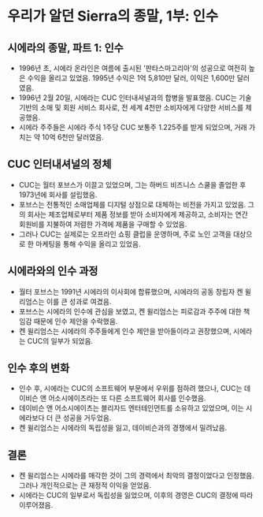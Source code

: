 # 우리가 알던 Sierra의 종말, 1부: 인수


시에라의 종말, 파트 1: 인수
-----------------

* 1996년 초, 시에라 온라인은 여름에 출시된 '판타스마고리아'의 성공으로 여전히 높은 수익을 올리고 있었음. 1995년 수익은 1억 5,810만 달러, 이익은 1,600만 달러였음.
* 1996년 2월 20일, 시에라는 CUC 인터내셔널과의 합병을 발표했음. CUC는 기술 기반의 소매 및 회원 서비스 회사로, 전 세계 4천만 소비자에게 다양한 서비스를 제공했음.
* 시에라 주주들은 시에라 주식 1주당 CUC 보통주 1.225주를 받게 되었으며, 거래 가치는 약 10억 6천만 달러였음.

CUC 인터내셔널의 정체
-------------

* CUC는 월터 포브스가 이끌고 있었으며, 그는 하버드 비즈니스 스쿨을 졸업한 후 1973년에 회사를 설립했음.
* 포브스는 전통적인 소매업체를 디지털 상점으로 대체하는 비전을 가지고 있었음. 그의 회사는 제조업체로부터 제품 정보를 받아 소비자에게 제공하고, 소비자는 연간 회원비를 지불하여 저렴한 가격에 제품을 구매할 수 있었음.
* 그러나 CUC는 실제로는 오프라인 쇼핑 클럽을 운영하며, 주로 노인 고객을 대상으로 한 마케팅을 통해 수익을 올리고 있었음.

시에라와의 인수 과정
-----------

* 월터 포브스는 1991년 시에라의 이사회에 합류했으며, 시에라의 공동 창립자 켄 윌리엄스는 이를 큰 성과로 여겼음.
* 포브스는 시에라의 인수에 관심을 보였고, 켄 윌리엄스는 피로감과 주주에 대한 책임감 때문에 인수 제안을 수락했음.
* 켄 윌리엄스는 시에라의 주주들에게 인수 제안을 받아들이라고 권장했으며, 시에라는 CUC의 일부가 되었음.

인수 후의 변화
--------

* 인수 후, 시에라는 CUC의 소프트웨어 부문에서 우위를 점하려 했으나, CUC는 데이비슨 앤 어소시에이츠라는 또 다른 소프트웨어 회사를 인수했음.
* 데이비슨 앤 어소시에이츠는 블리자드 엔터테인먼트를 소유하고 있었으며, 이는 시에라보다 더 큰 성공을 거두었음.
* 켄 윌리엄스는 시에라의 독립성을 잃고, 데이비슨과의 경쟁에서 밀려났음.

결론
--

* 켄 윌리엄스는 시에라를 매각한 것이 그의 경력에서 최악의 결정이었다고 인정했음. 그러나 개인적으로는 큰 재정적 이익을 얻었음.
* 시에라는 CUC의 일부로서 독립성을 잃었으며, 이후의 경영은 CUC의 결정에 따라 이루어졌음.
